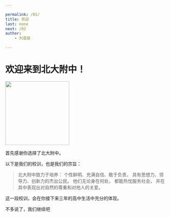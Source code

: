 ```yaml
---

permalink: /01/
title: 欢迎
last: none
next: /02
author:
    - 刘语辰

---
```


# 欢迎来到北大附中！

<img src="http://bdfz-cas.pkuschool.edu.cn/assets/login-1a72e4feef0ed4ad47183208b8d0a0aa.png" width="200" align="middle">

首先感谢你选择了北大附中。

以下是我们的校训，也是我们的宗旨：

> 北大附中致力于培养：
> 个性鲜明、充满自信、敢于负责，
> 具有思想力、领导力、创新力的杰出公民。
> 他们无论身在何处，
> 都能热忱服务社会，
> 并在其中表现出对自然的尊重和对他人的关爱。

这一段校训，会在你接下来三年的高中生活中充分的体现。

不多说了，我们继续吧
